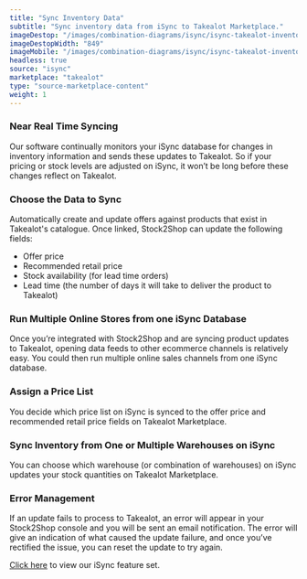 ```yaml
---
title: "Sync Inventory Data"
subtitle: "Sync inventory data from iSync to Takealot Marketplace."
imageDestop: "/images/combination-diagrams/isync/isync-takealot-inventory.svg"
imageDestopWidth: "849"
imageMobile: "/images/combination-diagrams/isync/isync-takealot-inventory.svg"
headless: true
source: "isync"
marketplace: "takealot"
type: "source-marketplace-content"
weight: 1
---
```


### Near Real Time Syncing
Our software continually monitors your iSync database for changes in inventory information and sends these updates to Takealot. So if your pricing or stock levels are adjusted on iSync, it won’t be long before these changes reflect on Takealot.

### Choose the Data to Sync
Automatically create and update offers against products that exist in Takealot's catalogue. Once linked, Stock2Shop can update the following fields:
- Offer price
- Recommended retail price
- Stock availability (for lead time orders)
- Lead time (the number of days it will take to deliver the product to Takealot)

### Run Multiple Online Stores from one iSync Database
Once you’re integrated with Stock2Shop and are syncing product updates to Takealot, opening data feeds to other ecommerce channels is relatively easy. You could then run multiple online sales channels from one iSync database.

### Assign a Price List
You decide which price list on iSync is synced to the offer price and recommended retail price fields on Takealot Marketplace.

### Sync Inventory from One or Multiple Warehouses on iSync
You can choose which warehouse (or combination of warehouses) on iSync updates your stock quantities on Takealot Marketplace.

### Error Management
If an update fails to process to Takealot, an error will appear in your Stock2Shop console and you will be sent an email notification. The error will give an indication of what caused the update failure, and once you’ve rectified the issue, you can reset the update to try again.

[Click here](/help/features/isync/ "iSync Features") to view our iSync feature set.